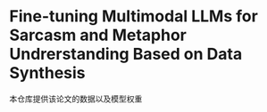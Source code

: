 # Fine-tuning Multimodal LLMs for Sarcasm and Metaphor Undrerstanding Based on Data Synthesis
本仓库提供该论文的数据以及模型权重
